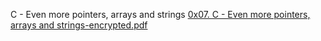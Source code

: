 C - Even more pointers, arrays and strings
[0x07. C - Even more pointers, arrays and strings-encrypted.pdf](https://github.com/briankod/alx-low_level_programming/files/8424557/0x07.C.-.Even.more.pointers.arrays.and.strings-encrypted.pdf)
